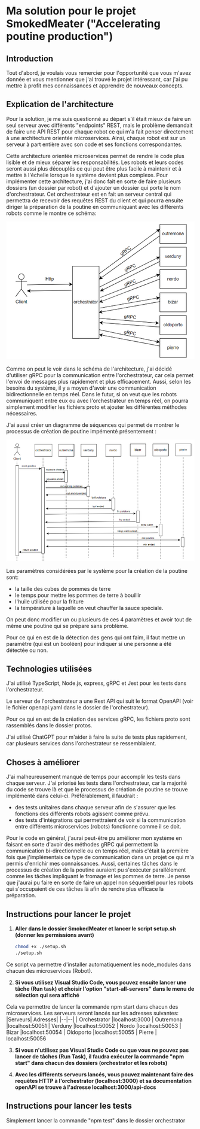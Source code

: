 # Ma solution pour le projet SmokedMeater ("Accelerating poutine production")

## Introduction
Tout d'abord, je voulais vous remercier pour l'opportunité que vous m'avez donnée et vous mentionner que j'ai trouvé le projet intéressant, car j'ai pu mettre à profit mes connaissances et apprendre de nouveaux concepts. 

## Explication de l'architecture

Pour la solution, je me suis questionné au départ s'il était mieux de faire un seul serveur avec différents "endpoints" REST, mais le problème demandait de faire une API REST pour chaque robot ce qui m'a fait penser directement à une architecture orientée microservices. Ainsi, chaque robot est sur un serveur à part entière avec son code et ses fonctions correspondantes.

Cette architecture orientée microservices permet de rendre le code plus lisible et de mieux séparer les responsabilités. Les robots et leurs codes seront aussi plus découplés ce qui peut être plus facile à maintenir et à mettre à l'échelle lorsque le système devient plus complexe.
Pour implémenter cette architecture, j'ai donc fait en sorte de faire plusieurs dossiers (un dossier par robot) et d'ajouter un dossier qui porte le nom d'orchestrateur. Cet orchestrateur est en fait un serveur central qui permettra de recevoir des requêtes REST du client et qui pourra ensuite diriger la préparation de la poutine en communiquant avec les différents robots comme le montre ce schéma: 

![Schéma de l'architecture](./images/archi_grpc.png)

Comme on peut le voir dans le schéma de l'architecture, j'ai décidé d'utiliser gRPC pour la communication entre l'orchestrateur, car cela permet l'envoi de messages plus rapidement et plus efficacement. Aussi, selon les besoins du système, il y a moyen d'avoir une communication bidirectionnelle en temps réel. Dans le futur, si on veut que les robots communiquent entre eux ou avec l'orchestrateur en temps réel, on pourra simplement modifier les fichiers proto et ajouter les différentes méthodes nécessaires.

J'ai aussi créer un diagramme de séquences qui permet de montrer le processus de création de poutine impémenté présentement : 

![Diagramme de séquence représentant la création de poutine](./images/sequence_cook-poutine.png)

Les paramètres considérées par le système pour la création de la poutine sont: 
- la taille des cubes de pommes de terre
- le temps pour mettre les pommes de terre à bouillir
- l'huile utilisée pour la friture
- la température à laquelle on veut chauffer la sauce spéciale. 

On peut donc modifier un ou plusieurs de ces 4 paramètres et avoir tout de même une poutine qui se prépare sans problème.

Pour ce qui en est de la détection des gens qui ont faim, il faut mettre un paramètre (qui est un booléen) pour indiquer si une personne a été détectée ou non.

## Technologies utilisées

J'ai utilisé TypeScript, Node.js, express, gRPC et Jest pour les tests dans l'orchestrateur.

Le serveur de l'orchestrateur a une Rest API qui suit le format OpenAPI (voir le fichier openapi.yaml dans le dossier de l'orchestrateur).

Pour ce qui en est de la création des services gRPC, les fichiers proto sont rassemblés dans le dossier protos.

J'ai utilisé ChatGPT pour m'aider à faire la suite de tests plus rapidement, car plusieurs services dans l'orchestrateur se ressemblaient.

## Choses à améliorer

J'ai malheureusement manqué de temps pour accomplir les tests dans chaque serveur. J'ai priorisé les tests dans l'orchestrateur, car la majorité du code se trouve là et que le processus de création de poutine se trouve implémenté dans celui-ci. Préférablement, il faudrait :
- des tests unitaires dans chaque serveur afin de s'assurer que les fonctions des différents robots agissent comme prévu.
- des tests d'intégrations qui permettraient de voir si la communication entre différents microservices (robots) fonctionne comme il se doit. 

Pour le code en général, j'aurai peut-être pu améliorer mon système en faisant en sorte d'avoir des méthodes gRPC qui permettent la communication bi-directionnelle ou en temps réel, mais c'était la première fois que j'implémentais ce type de communication dans un projet ce qui m'a permis d'enrichir mes connaissances.
Aussi, certaines tâches dans le processus de création de la poutine auraient pu s'exécuter parallèlement comme les tâches impliquant le fromage et les pommes de terre. Je pense que j'aurai pu faire en sorte de faire un appel non séquentiel pour les robots qui s'occupaient de ces tâches là afin de rendre plus efficace la préparation.

## Instructions pour lancer le projet

1. **Aller dans le dossier SmokedMeater et lancer le script setup.sh (donner les permissions avant)**
   ```bash   
   chmod +x ./setup.sh  
   ./setup.sh
Ce script va permettre d'installer automatiquement les node_modules dans chacun des microservices (Robot). 
   
2. **Si vous utilisez Visual Studio Code, vous pouvez ensuite lancer une tâche (Run task) et choisir l'option "start-all-servers" dans le menu de sélection qui sera affiché**

Cela va permettre de lancer la commande npm start dans chacun des microservices. Les serveurs seront lancés sur les adresses suivantes:
|Serveurs|  Adresses|
|--|--|
| Orchestrator |localhost:3000  |
 Outremona |localhost:50051  |
  Verduny |localhost:50052 |
  Nordo |localhost:50053  |
  Bizar |localhost:50054  |
 Oldoporto |localhost:50055  |
 Pierre | localhost:50056

3. **Si vous n'utilisez pas Visual Studio Code ou que vous ne pouvez pas lancer de tâches (Run Task), il faudra exécuter la commande "npm start" dans chacun des dossiers (orchestrator et les robots)**

4. **Avec les différents serveurs lancés, vous pouvez maintenant faire des requêtes HTTP à l'orchestrator (localhost:3000) et sa documentation openAPI se trouve à l'adresse localhost:3000/api-docs**


## Instructions pour lancer les tests

Simplement lancer la commande "npm test" dans le dossier orchestrator




